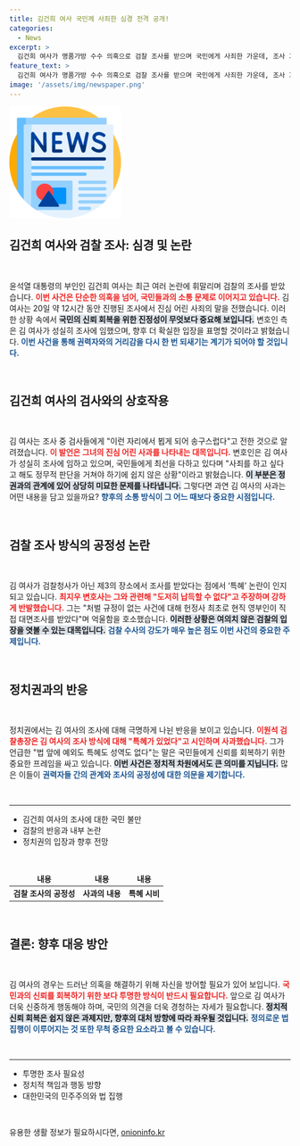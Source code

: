 ```yaml
---
title: 김건희 여사 국민께 사죄한 심경 전격 공개!
categories:
  - News
excerpt: >
  김건희 여사가 명품가방 수수 의혹으로 검찰 조사를 받으며 국민에게 사죄한 가운데, 조사 과정에서의 특혜 논란이 일고 있다. 검찰총장이 조사 방식의 원칙 위반을 인정해 사과하는 등 정치권과 시민사회의 반응이 뜨겁다.
feature_text: >
  김건희 여사가 명품가방 수수 의혹으로 검찰 조사를 받으며 국민에게 사죄한 가운데, 조사 과정에서의 특혜 논란이 일고 있다. 검찰총장이 조사 방식의 원칙 위반을 인정해 사과하는 등 정치권과 시민사회의 반응이 뜨겁다.
image: '/assets/img/newspaper.png'
---
```


<p><img src="/assets/img/newspaper.png" alt="kimp 속보" /></p>

<h2 data-ke-size="size26">김건희 여사와 검찰 조사: 심경 및 논란</h2>

<p data-ke-size="size16">&nbsp;</p>

<p>윤석열 대통령의 부인인 김건희 여사는 최근 여러 논란에 휘말리며 검찰의 조사를 받았습니다. <b><span style="color: #ee2323;">이번 사건은 단순한 의혹을 넘어, 국민들과의 소통 문제로 이어지고 있습니다.</span></b> 김 여사는 20일 약 12시간 동안 진행된 조사에서 진심 어린 사죄의 말을 전했습니다. 이러한 상황 속에서 <b><span style="background-color: #21538527;">국민의 신뢰 회복을 위한 진정성이 무엇보다 중요해 보입니다.</span></b> 변호인 측은 김 여사가 성실히 조사에 임했으며, 향후 더 확실한 입장을 표명할 것이라고 밝혔습니다. <b><span style="color: #1a5490;">이번 사건을 통해 권력자와의 거리감을 다시 한 번 되새기는 계기가 되어야 할 것입니다.</span></b></p>

<p data-ke-size="size16">&nbsp;</p>

<h2 data-ke-size="size26">김건희 여사의 검사와의 상호작용</h2>

<p data-ke-size="size16">&nbsp;</p>

<p>김 여사는 조사 중 검사들에게 "이런 자리에서 뵙게 되어 송구스럽다"고 전한 것으로 알려졌습니다. <b><span style="color: #ee2323;">이 발언은 그녀의 진심 어린 사과를 나타내는 대목입니다.</span></b> 변호인은 김 여사가 성실히 조사에 임하고 있으며, 국민들에게 최선을 다하고 있다며 "사죄를 하고 싶다고 해도 정무적 판단을 거쳐야 하기에 쉽지 않은 상황"이라고 밝혔습니다. <b><span style="background-color: #21538527;">이 부분은 정권과의 관계에 있어 상당히 미묘한 문제를 나타냅니다.</span></b> 그렇다면 과연 김 여사의 사과는 어떤 내용을 담고 있을까요? <b><span style="color: #1a5490;">향후의 소통 방식이 그 어느 때보다 중요한 시점입니다.</span></b></p>

<p data-ke-size="size16">&nbsp;</p>

<h2 data-ke-size="size26">검찰 조사 방식의 공정성 논란</h2>

<p data-ke-size="size16">&nbsp;</p>

<p>김 여사가 검찰청사가 아닌 제3의 장소에서 조사를 받았다는 점에서 ‘특혜’ 논란이 인지되고 있습니다. <b><span style="color: #ee2323;">최지우 변호사는 그와 관련해 "도저히 납득할 수 없다"고 주장하며 강하게 반발했습니다.</span></b> 그는 "처벌 규정이 없는 사건에 대해 헌정사 최초로 현직 영부인이 직접 대면조사를 받았다"며 억울함을 호소했습니다. <b><span style="background-color: #21538527;">이러한 상황은 여의치 않은 검찰의 입장을 엿볼 수 있는 대목입니다.</span></b> <b><span style="color: #1a5490;">검찰 수사의 강도가 매우 높은 점도 이번 사건의 중요한 주제입니다.</span></b> </p>

<p data-ke-size="size16">&nbsp;</p>

<h2 data-ke-size="size26">정치권과의 반응</h2>

<p data-ke-size="size16">&nbsp;</p>

<p>정치권에서는 김 여사의 조사에 대해 극명하게 나뉜 반응을 보이고 있습니다. <b><span style="color: #ee2323;">이원석 검찰총장은 김 여사의 조사 방식에 대해 "특혜가 있었다"고 시인하며 사과했습니다.</span></b> 그가 언급한 "법 앞에 예외도 특혜도 성역도 없다"는 말은 국민들에게 신뢰를 회복하기 위한 중요한 프레임을 싸고 있습니다. <b><span style="background-color: #21538527;">이번 사건은 정치적 차원에서도 큰 의미를 지닙니다.</span></b> 많은 이들이 <b><span style="color: #1a5490;">권력자들 간의 관계와 조사의 공정성에 대한 의문을 제기합니다.</span></b></p>

<p data-ke-size="size16">&nbsp;</p>

<hr>

<ul>
    <li>김건희 여사의 조사에 대한 국민 불만</li>
    <li>검찰의 반응과 내부 논란</li>
    <li>정치권의 입장과 향후 전망</li>
</ul>

<p data-ke-size="size16">&nbsp;</p>

<table style="width: 100%;">
    <thead>
        <tr>
            <td style="text-align: center; height: 17px;"><b>내용</b></td>
            <td style="text-align: center; height: 17px;"><b>내용</b></td>
            <td style="text-align: center; height: 17px;"><b>내용</b></td>
        </tr>
    </thead>
    <tbody>
        <tr>
            <td style="text-align: center; height: 17px;"><b>검찰 조사의 공정성</b></td>
            <td style="text-align: center; height: 17px;"><b>사과의 내용</b></td>
            <td style="text-align: center; height: 17px;"><b>특혜 시비</b></td>
        </tr>
    </tbody>
</table>

<p data-ke-size="size16">&nbsp;</p>

<h2 data-ke-size="size26">결론: 향후 대응 방안</h2>

<p data-ke-size="size16">&nbsp;</p>

<p>김 여사의 경우는 드러난 의혹을 해결하기 위해 자신을 방어할 필요가 있어 보입니다. <b><span style="color: #ee2323;">국민과의 신뢰를 회복하기 위한 보다 투명한 방식이 반드시 필요합니다.</span></b> 앞으로 김 여사가 더욱 신중하게 행동해야 하며, 국민의 의견을 더욱 경청하는 자세가 필요합니다. <b><span style="background-color: #21538527;">정치적 신뢰 회복은 쉽지 않은 과제지만, 향후의 대처 방향에 따라 좌우될 것입니다.</span></b> <b><span style="color: #1a5490;">정의로운 법 집행이 이루어지는 것 또한 무척 중요한 요소라고 볼 수 있습니다.</span></b></p>

<p data-ke-size="size16">&nbsp;</p>

<hr>

<ul>
    <li>투명한 조사 필요성</li>
    <li>정치적 책임과 행동 방향</li>
    <li>대한민국의 민주주의와 법 집행</li>
</ul>

<p data-ke-size="size16">&nbsp;</p>
유용한 생활 정보가 필요하시다면, <a href="https://onioninfo.kr" rel="dofollow">onioninfo.kr</a>


